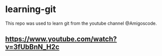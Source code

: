 # learning-git

This repo was used to learn git from the youtube channel @Amigoscode.

## https://www.youtube.com/watch?v=3fUbBnN_H2c

